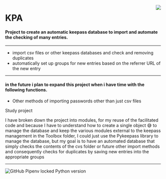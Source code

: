<p>
<img align = 'right' src="https://i.imgur.com/J1h1OAg.png"></img>
</p>

<h1>KPA</h1>

<h4>Project to create an automatic keepass database to import and automate the checking of many entries.</h4>


-------
- import csv files or other keepass databases and check and removing duplicates
- automatically set up groups for new entries based on the referrer URL of the new entry
-------

<h4>in the future i plan to expand this project when i have time with the following functions.</h4>

- Other methods of importing passwords other than just csv files

Study project 

I have broken down the project into modules,
for my reuse of the facilitated code and because I have to understand how to create a single object 😅
to manage the database and keep the various modules external to the keepass management in the Toolbox folder,
I could just use the Pykeepass library to manage the database,
but my goal is to have an automated database that simply checks the contents of the cvs folder or future other import methods
and consequently checks for duplicates by saving new entries into the appropriate groups

-------
![GitHub Pipenv locked Python version](https://img.shields.io/github/pipenv/locked/python-version/Daniele-Polizzi/KPA)
